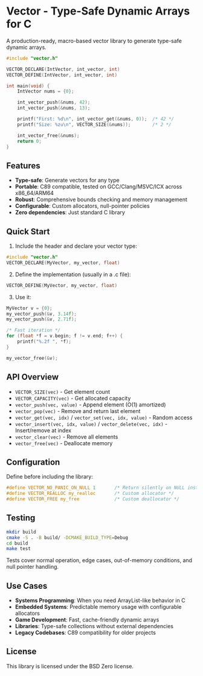 # Vector - Type-Safe Dynamic Arrays for C

A production-ready, macro-based vector library to generate type-safe dynamic arrays.

```c
#include "vector.h"

VECTOR_DECLARE(IntVector, int_vector, int)
VECTOR_DEFINE(IntVector, int_vector, int)

int main(void) {
	IntVector nums = {0};

	int_vector_push(&nums, 42);
	int_vector_push(&nums, 13);

	printf("First: %d\n", int_vector_get(&nums, 0));  /* 42 */
	printf("Size: %zu\n", VECTOR_SIZE(&nums));        /* 2 */

	int_vector_free(&nums);
	return 0;
}
```

## Features

- **Type-safe**: Generate vectors for any type
- **Portable**: C89 compatible, tested on GCC/Clang/MSVC/ICX across x86_64/ARM64
- **Robust**: Comprehensive bounds checking and memory management
- **Configurable**: Custom allocators, null-pointer policies
- **Zero dependencies**: Just standard C library

## Quick Start

1. Include the header and declare your vector type:
```c
#include "vector.h"
VECTOR_DECLARE(MyVector, my_vector, float)
```

2. Define the implementation (usually in a .c file):
```c
VECTOR_DEFINE(MyVector, my_vector, float)
```

3. Use it:
```c
MyVector v = {0};
my_vector_push(&v, 3.14f);
my_vector_push(&v, 2.71f);

/* Fast iteration */
for (float *f = v.begin; f != v.end; f++) {
	printf("%.2f ", *f);
}

my_vector_free(&v);
```

## API Overview

- `VECTOR_SIZE(vec)` - Get element count
- `VECTOR_CAPACITY(vec)` - Get allocated capacity
- `vector_push(vec, value)` - Append element (O(1) amortized)
- `vector_pop(vec)` - Remove and return last element
- `vector_get(vec, idx)` / `vector_set(vec, idx, value)` - Random access
- `vector_insert(vec, idx, value)` / `vector_delete(vec, idx)` - Insert/remove at index
- `vector_clear(vec)` - Remove all elements
- `vector_free(vec)` - Deallocate memory

## Configuration

Define before including the library:

```c
#define VECTOR_NO_PANIC_ON_NULL 1       /* Return silently on NULL instead of panic */
#define VECTOR_REALLOC my_realloc       /* Custom allocator */
#define VECTOR_FREE my_free             /* Custom deallocator */
```

## Testing

```bash
mkdir build
cmake -S . -B build/ -DCMAKE_BUILD_TYPE=Debug
cd build
make test
```

Tests cover normal operation, edge cases, out-of-memory conditions, and null pointer handling.

## Use Cases

- **Systems Programming**: When you need ArrayList-like behavior in C
- **Embedded Systems**: Predictable memory usage with configurable allocators
- **Game Development**: Fast, cache-friendly dynamic arrays
- **Libraries**: Type-safe collections without external dependencies
- **Legacy Codebases**: C89 compatibility for older projects

## License

This library is licensed under the BSD Zero license.
